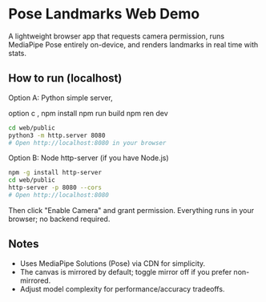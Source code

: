 # Pose Landmarks Web Demo

A lightweight browser app that requests camera permission, runs MediaPipe Pose entirely on-device, and renders landmarks in real time with stats.

## How to run (localhost)

Option A: Python simple server,


option c , 
npm install
npm run build
npm ren dev


```bash
cd web/public
python3 -m http.server 8080
# Open http://localhost:8080 in your browser
```

Option B: Node http-server (if you have Node.js)

```bash
npm -g install http-server
cd web/public
http-server -p 8080 --cors
# Open http://localhost:8080
```

Then click "Enable Camera" and grant permission. Everything runs in your browser; no backend required.

## Notes
- Uses MediaPipe Solutions (Pose) via CDN for simplicity.
- The canvas is mirrored by default; toggle mirror off if you prefer non-mirrored.
- Adjust model complexity for performance/accuracy tradeoffs.